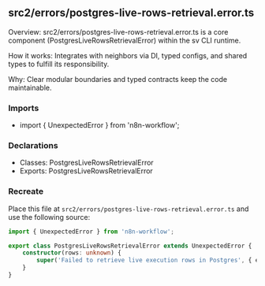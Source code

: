 ## src2/errors/postgres-live-rows-retrieval.error.ts

Overview: src2/errors/postgres-live-rows-retrieval.error.ts is a core component (PostgresLiveRowsRetrievalError) within the sv CLI runtime.

How it works: Integrates with neighbors via DI, typed configs, and shared types to fulfill its responsibility.

Why: Clear modular boundaries and typed contracts keep the code maintainable.

### Imports

- import { UnexpectedError } from 'n8n-workflow';

### Declarations

- Classes: PostgresLiveRowsRetrievalError
- Exports: PostgresLiveRowsRetrievalError

### Recreate

Place this file at `src2/errors/postgres-live-rows-retrieval.error.ts` and use the following source:

```ts
import { UnexpectedError } from 'n8n-workflow';

export class PostgresLiveRowsRetrievalError extends UnexpectedError {
	constructor(rows: unknown) {
		super('Failed to retrieve live execution rows in Postgres', { extra: { rows } });
	}
}

```
